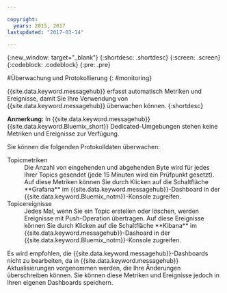 ```yaml
---

copyright:
  years: 2015, 2017
lastupdated: "2017-03-14"

---
```


{:new_window: target="_blank"}
{:shortdesc: .shortdesc}
{:screen: .screen}
{:codeblock: .codeblock}
{:pre: .pre}


#Überwachung und Protokollierung
{: #monitoring}


{{site.data.keyword.messagehub}} erfasst automatisch Metriken und Ereignisse, damit Sie Ihre
Verwendung von {{site.data.keyword.messagehub}} überwachen können.
{:shortdesc}

**Anmerkung:** In {{site.data.keyword.messagehub}}
{{site.data.keyword.Bluemix_short}} Dedicated-Umgebungen stehen keine Metriken und Ereignisse zur Verfügung.

Sie können die folgenden Protokolldaten überwachen:

<dl>
<dt>Topicmetriken</dt>
<dd>Die Anzahl von eingehenden und abgehenden Byte wird für jedes Ihrer Topics gesendet (jede 15 Minuten wird ein Prüfpunkt gesetzt). Auf diese Metriken
können Sie durch Klicken auf die Schaltfläche **Grafana** im {{site.data.keyword.messagehub}}-Dashboard in der {{site.data.keyword.Bluemix_notm}}-Konsole zugreifen.
</dd>
<dt>Topicereignisse</dt>
<dd>Jedes Mal, wenn Sie ein Topic erstellen oder löschen, werden Ereignisse mit Push-Operation übertragen. Auf diese Ereignisse können Sie
durch Klicken auf die Schaltfläche **Kibana** im {{site.data.keyword.messagehub}}-Dashoard in der {{site.data.keyword.Bluemix_notm}}-Konsole zugreifen.</dd>
</dl>


Es wird empfohlen, die {{site.data.keyword.messagehub}}-Dashboards nicht zu bearbeiten, da
in {{site.data.keyword.messagehub}} Aktualisierungen vorgenommen werden, die Ihre Änderungen
überschreiben können. Sie können diese Metriken und Ereignisse jedoch in Ihren eigenen Dashboards speichern.
